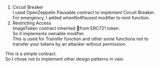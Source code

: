 1. Circuit Breaker  
I used OpenZeppelin Pausable contract to implement Circuit Breaker.  
For emergency, I added whenNotPaused modifier to mint function.
2. Restricting Access  
ImageToken contract inherited from ERC721 token.  
So it implements ownable modifier.  
This is used for Transfer function and other some functions not to transfer your tokens by an attacker without permission.


This is a simple contract.  
So I chose not to implement other design patterns in vain.